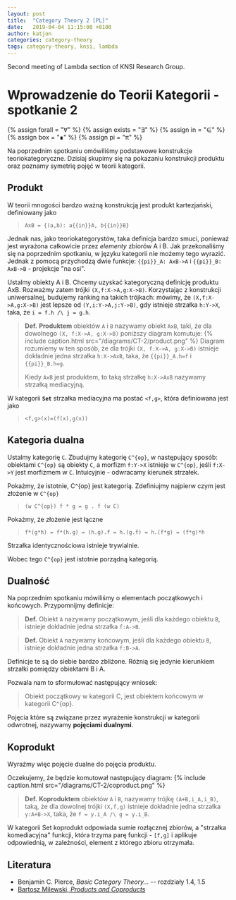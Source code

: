 ```yaml
---
layout: post
title:  "Category Theory 2 [PL]"
date:   2019-04-04 11:15:00 +0100
author: katjon
categories: category-theory
tags: category-theory, knsi, lambda
---
```

Second meeting of Lambda section of KNSI Research Group.

Wprowadzenie do Teorii Kategorii - spotkanie 2
===
{% assign forall = "∀" %}
{% assign exists = "∃" %}
{% assign in = "∈" %}
{% assign box = "∎" %}
{% assign pi = "π" %}

Na poprzednim spotkaniu omówiliśmy podstawowe konstrukcje teoriokategoryczne. Dzisiaj skupimy się na pokazaniu konstrukcji produktu oraz poznamy symetrię pojęć w teorii kategorii.

Produkt
---

W teorii mnogości bardzo ważną konstrukcją jest produkt kartezjański, definiowany jako

> `AxB = {(a,b): a{{in}}A, b{{in}}B}`

Jednak nas, jako teoriokategorystów, taka definicja bardzo smuci, ponieważ jest wyrażona całkowicie przez *elementy* zbiorów A i B. Jak przekonaliśmy się na poprzednim spotkaniu, w języku kategorii nie możemy tego wyrazić. Jednak z pomocą przychodzą dwie funkcje: `{{pi}}_A: AxB->A` i `{{pi}}_B: AxB->B` - projekcje "na osi".

Ustalmy obiekty A i B. Chcemy uzyskać kategoryczną definicję produktu AxB. Rozważmy zatem trójki `(X,f:X->A,g:X->B)`. Korzystając z konstrukcji uniwersalnej, budujemy ranking na takich trójkach: mówimy, że `(X,f:X->A,g:X->B)` jest lepsze od `(Y,i:Y->A,j:Y->B)`, gdy istnieje strzałka `h:Y->X`, taka, że `i = f.h /\ j = g.h`.

> **Def.** **Produktem** obiektów `A` i `B` nazywamy obiekt `AxB`, taki, że dla dowolnego `(X, f:X->A, g:X->B)` poniższy diagram komutuje:
> {% include caption.html src="/diagrams/CT-2/product.png" %}
> Diagram rozumiemy w ten sposób, że dla trójki `(X, f:X->A, g:X->B)` istnieje dokładnie jedna strzałka `h:X->AxB`, taka, że `{{pi}}_A.h=f` i `{{pi}}_B.h=g`.
>
> Kiedy `AxB` jest produktem, to taką strzałkę `h:X->AxB` nazywamy strzałką mediacyjną.

W kategorii **`Set`** strzałka mediacyjna ma postać `<f,g>`, która definiowana jest jako

> `<f,g>(x)=(f(x),g(x))`

Kategoria dualna
---
Ustalmy kategorię `C`. Zbudujmy kategorię `C^{op}`, w następujący sposób: obiektami `C^{op}` są obiekty `C`, a morfizm `f:Y->X` istnieje w `C^{op}`, jeśli `f:X->Y` jest morfizmem w `C`. Intuicyjnie - odwracamy kierunek strzałek. 

Pokażmy, że istotnie, C^{op} jest kategorią. Zdefiniujmy najpierw czym jest złożenie w `C^{op}` 

> `(w C^{op}) f * g = g . f (w C)`

Pokażmy, że złożenie jest łączne

> `f*(g*h) = f*(h.g) = (h.g).f = h.(g.f) = h.(f*g) = (f*g)*h`

Strzałka identycznościowa istnieje trywialnie.

Wobec tego `C^{op}` jest istotnie porządną kategorią.

Dualność
---

Na poprzednim spotkaniu mówiliśmy o elementach początkowych i końcowych. Przypomnijmy definicje:

> **Def.** Obiekt `A` nazywamy początkowym, jeśli dla każdego obiektu `B`, istnieje dokładnie jedna strzałka `f:A->B`.

> **Def.** Obiekt `A` nazywamy końcowym, jeśli dla każdego obiektu `B`, istnieje dokładnie jedna strzałka `f:B->A`.

Definicje te są do siebie bardzo zbliżone. Różnią się jedynie kierunkiem strzałki pomiędzy obiektami B i A. 

Pozwala nam to sformułować następujący wniosek:

> Obiekt początkowy w kategorii C, jest obiektem końcowym w kategorii C^{op}.

Pojęcia które są związane przez wyrażenie konstrukcji w kategorii odwrotnej, nazywamy **pojęciami dualnymi**.

Koprodukt
---

Wyraźmy więc pojęcie dualne do pojęcia produktu.

Oczekujemy, że będzie komutował następujący diagram:
{% include caption.html src="/diagrams/CT-2/coproduct.png" %}

> **Def.** **Koproduktem** obiektów `A` i `B`, nazywamy trójkę `(A+B,i_A,i_B)`, taką, że dla dowolnej trójki `(X,f,g)` istnieje dokładnie jedna strzałka `y:A+B->X`, taka, że `f = y.i_A /\ g = y.i_B`.

W kategorii Set koprodukt odpowiada sumie rozłącznej zbiorów, a "strzałka komediacyjna" funkcji, która trzyma parę funkcji - `[f,g]` i aplikuje odpowiednią, w zależności, element z którego zbioru otrzymała.

Literatura
---
* Benjamin C. Pierce, *Basic Category Theory...* -- rozdziały 1.4, 1.5
* [Bartosz Milewski, *Products and Coproducts*](https://bartoszmilewski.com/2015/01/07/products-and-coproducts/)
